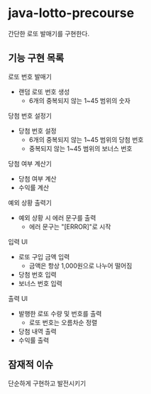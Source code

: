 # java-lotto-precourse
간단한 로또 발매기를 구현한다.

## 기능 구현 목록
로또 번호 발매기
* 랜덤 로또 번호 생성
  * 6개의 중복되지 않는 1~45 범위의 숫자
  
당첨 번호 설정기
* 당첨 번호 설정
  * 6개의 중복되지 않는 1~45 범위의 당첨 번호
  * 중복되지 않는 1~45 범위의 보너스 번호

당첨 여부 계산기
* 당첨 여부 계산
* 수익률 계산

예외 상황 출력기
* 예외 상황 시 에러 문구를 출력
  * 에러 문구는 "[ERROR]"로 시작

입력 UI
* 로또 구입 금액 입력
  * 금액은 항상 1,000원으로 나누어 떨어짐
* 당첨 번호 입력
* 보너스 번호 입력

출력 UI
* 발행한 로또 수량 및 번호를 출력
  * 로또 번호는 오름차순 정렬
* 당첨 내역 출력
* 수익률 출력

## 잠재적 이슈
단순하게 구현하고 발전시키기
